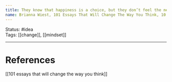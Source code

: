 ```yaml
---
title: They know that happiness is a choice, but they don’t feel the need to make it all the time.
name: Brianna Wiest, 101 Essays That Will Change The Way You Think, 10 Things Emotionally Intelligent People do not Do
---
```


Status: #idea  
Tags:  [[change]], [[mindset]]

---
# References
[[101 essays that will change the way you think]]